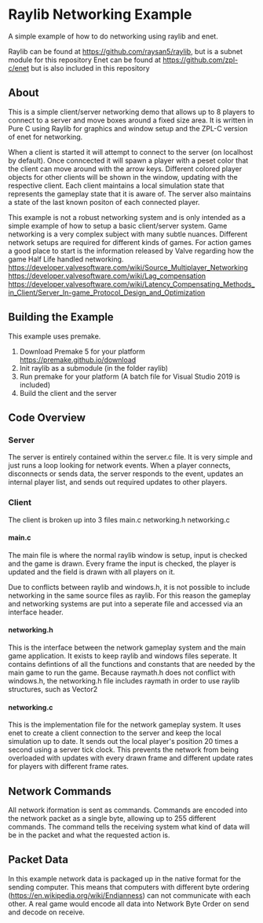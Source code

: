 # Raylib Networking Example
A simple example of how to do networking using raylib and enet.

Raylib can be found at https://github.com/raysan5/raylib, but is a subnet module for this repository
Enet can be found at https://github.com/zpl-c/enet but is also included in this repository

## About
This is a simple client/server networking demo that allows up to 8 players to connect to a server and move boxes around a fixed size area. It is written in Pure C using Raylib for graphics and window setup and the ZPL-C version of enet for networking.

When a client is started it will attempt to connect to the server (on localhost by default). Once conncected it will spawn a player with a peset color that the client can move around with the arrow keys. Different colored player objects for other clients will be shown in the window, updating with the respective client. Each client maintains a local simulation state that represents the gameplay state that it is aware of. The server also maintains a state of the last known positon of each connected player.

This example is not a robust networking system and is only intended as a simple example of how to setup a basic client/server system. Game networking is a very complex subject with many subtle nuances. Different network setups are required for different kinds of games. For action games a good place to start is the information released by Valve regarding how the game Half Life handled networking.
https://developer.valvesoftware.com/wiki/Source_Multiplayer_Networking
https://developer.valvesoftware.com/wiki/Lag_compensation
https://developer.valvesoftware.com/wiki/Latency_Compensating_Methods_in_Client/Server_In-game_Protocol_Design_and_Optimization

## Building the Example
This example uses premake.

1) Download Premake 5 for your platform https://premake.github.io/download
2) Init raylib as a submodule (in the folder raylib)
3) Run premake for your platform (A batch file for Visual Studio 2019 is included)
4) Build the client and the server

## Code Overview

### Server
The server is entirely contained within the server.c file. It is very simple and just runs a loop looking for network events. When a player connects, disconnects or sends data, the server responds to the event, updates an internal player list, and sends out required updates to other players.

### Client
The client is broken up into 3 files
main.c
networking.h
networking.c

#### main.c
The main file is where the normal raylib window is setup, input is checked and the game is drawn. Every frame the input is checked, the player is updated and the field is drawn with all players on it.

Due to conflicts between raylib and windows.h, it is not possible to include networking in the same source files as raylib. For this reason the gameplay and networking systems are put into a seperate file and accessed via an interface header.

#### networking.h
This is the interface between the network gameplay system and the main game application. It exists to keep raylib and windows files seperate. It contains defintions of all the functions and constants that are needed by the main game to run the game. Because raymath.h does not conflict with windows.h, the networking.h file includes raymath in order to use raylib structures, such as Vector2

#### networking.c
This is the implementation file for the network gameplay system. It uses enet to create a client connection to the server and keep the local simulation up to date. It sends out the local player's position 20 times a second using a server tick clock. This prevents the network from being overloaded with updates with every drawn frame and different update rates for players with different frame rates.

## Network Commands
All network iformation is sent as commands. Commands are encoded into the network packet as a single byte, allowing up to 255 different commands. The command tells the receiving system what kind of data will be in the packet and what the requested action is.

## Packet Data
In this example network data is packaged up in the native format for the sending computer. This means that computers with different byte ordering (https://en.wikipedia.org/wiki/Endianness) can not communicate with each other. A real game would encode all data into Network Byte Order on send and decode on receive.



